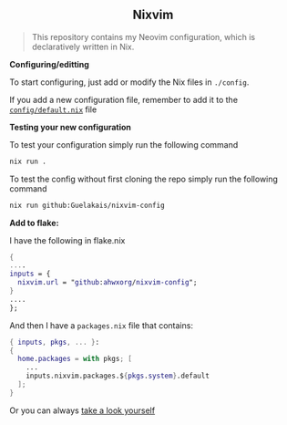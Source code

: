 <h2 align="center">Nixvim</h2>

> This repository contains my Neovim configuration, which is declaratively written in Nix.

**Configuring/editting**

To start configuring, just add or modify the Nix files in `./config`.

If you add a new configuration file, remember to add it to the [`config/default.nix`](./config/default.nix) file

**Testing your new configuration**

To test your configuration simply run the following command

```sh
nix run .
```

To test the config without first cloning the repo simply run the following command

```sh
nix run github:Guelakais/nixvim-config
```

**Add to flake:**

I have the following in flake.nix

```nix
{
....
inputs = {
  nixvim.url = "github:ahwxorg/nixvim-config";
}
....
};
```

And then I have a `packages.nix` file that contains:

```nix
{ inputs, pkgs, ... }: 
{
  home.packages = with pkgs; [
    ...
    inputs.nixvim.packages.${pkgs.system}.default
  ];
}
```

Or you can always [take a look yourself](https://github.com/Ahwxorg/nixos-config)
